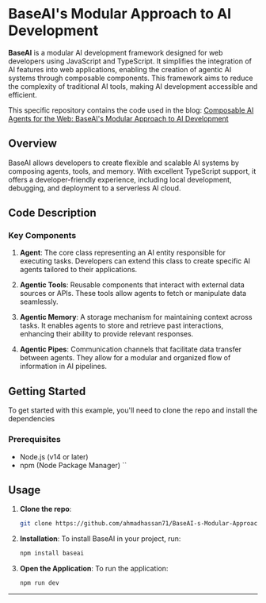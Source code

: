 # BaseAI's Modular Approach to AI Development

**BaseAI** is a modular AI development framework designed for web developers using JavaScript and TypeScript. It simplifies the integration of AI features into web applications, enabling the creation of agentic AI systems through composable components. This framework aims to reduce the complexity of traditional AI tools, making AI development accessible and efficient.

This specific repository contains the code used in the blog: [Composable AI Agents for the Web: BaseAI's Modular Approach to AI Development](blog.link)

## Overview

BaseAI allows developers to create flexible and scalable AI systems by composing agents, tools, and memory. With excellent TypeScript support, it offers a developer-friendly experience, including local development, debugging, and deployment to a serverless AI cloud.

## Code Description

### Key Components

1. **Agent**: The core class representing an AI entity responsible for executing tasks. Developers can extend this class to create specific AI agents tailored to their applications.

2. **Agentic Tools**: Reusable components that interact with external data sources or APIs. These tools allow agents to fetch or manipulate data seamlessly.

3. **Agentic Memory**: A storage mechanism for maintaining context across tasks. It enables agents to store and retrieve past interactions, enhancing their ability to provide relevant responses.

4. **Agentic Pipes**: Communication channels that facilitate data transfer between agents. They allow for a modular and organized flow of information in AI pipelines.

## Getting Started

To get started with this example, you'll need to clone the repo and install the dependencies

### Prerequisites

- Node.js (v14 or later)
- npm (Node Package Manager)
``

## Usage

1. **Clone the repo**:

   ```bash
   git clone https://github.com/ahmadhassan71/BaseAI-s-Modular-Approach-to-AI-Development.git
   ```

2. **Installation**:
To install BaseAI in your project, run:

    ```bash
    npm install baseai
    ```

3. **Open the Application**:
To run the application:

    ```bash
    npm run dev
    ```

---
